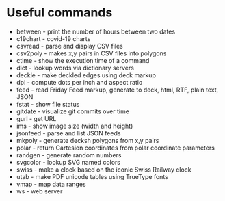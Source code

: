 # Useful commands

* between - print the number of hours between two dates
* c19chart - covid-19 charts
* csvread - parse and display CSV files
* csv2poly - makes x,y pairs in CSV files into polygons
* ctime - show the execution time of a command
* dict - lookup words via dictionary servers
* deckle - make deckled edges using deck markup
* dpi - compute dots per inch and aspect ratio
* feed - read Friday Feed markup, generate to deck, html, RTF, plain text, JSON
* fstat - show file status
* gitdate - visualize git commits over time
* gurl - get URL
* ims - show image size (width and height)
* jsonfeed - parse and list JSON feeds
* mkpoly - generate decksh polygons from x,y pairs
* polar - return Cartesion coordinates from polar coordinate parameters
* randgen - generate random numbers
* svgcolor - lookup SVG named colors
* swiss - make a clock based on the iconic Swiss Railway clock
* utab - make PDF unicode tables using TrueType fonts
* vmap - map data ranges
* ws - web server




